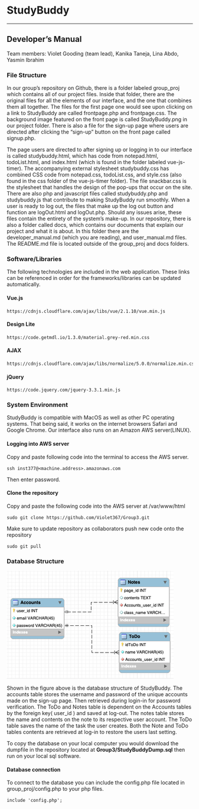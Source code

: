 # StudyBuddy
****
## Developer’s Manual

Team members: Violet Gooding (team lead), Kanika Taneja, Lina Abdo, Yasmin Ibrahim

### File Structure

In our group’s repository on Github, there is a folder labeled group_proj which contains all of our project files. Inside that folder, there are the original files for all the elements of our interface, and the one that combines them all together. The files for the first page one would see upon clicking on a link to StudyBuddy are called frontpage.php and frontpage.css. The background image featured on the front page is called StudyBuddy.png in our project folder. There is also a file for the sign-up page where users are directed after clicking the “sign-up” button on the front page called signup.php.

The page users are directed to after signing up or logging in to our interface is called studybuddy.html, which has code from notepad.html, todoList.html, and index.html (which is found in the folder labeled vue-js-timer). The accompanying external stylesheet studybuddy.css has combined CSS code from notepad.css, todoList.css, and style.css (also found in the css folder of the vue-js-timer folder). The file snackbar.css is the stylesheet that handles the design of the pop-ups that occur on the site. There are also php and javascript files called studybuddy.php and studybuddy.js that contribute to making StudyBuddy run smoothly. When a user is ready to log out, the files that make up the log out button and function are logOut.html and logOut.php. Should any issues arise, these files contain the entirety of the system’s make-up.
In our repository, there is also a folder called docs, which contains our documents that explain our project and what it is about. In this folder there are the developer_manual.md (which you are reading), and user_manual.md files. The README.md file is located outside of the group_proj and docs folders.

### Software/Libraries
The following technologies are included in the web application. These links can be referenced in order for the frameworks/libraries can be updated automatically.

#### Vue.js  

````
https://cdnjs.cloudflare.com/ajax/libs/vue/2.1.10/vue.min.js
````

#### Design Lite

````
https://code.getmdl.io/1.3.0/material.grey-red.min.css
````

#### AJAX

````
https://cdnjs.cloudflare.com/ajax/libs/normalize/5.0.0/normalize.min.css
````
#### jQuery

````
https://code.jquery.com/jquery-3.3.1.min.js
````

### System Environment
StudyBuddy is compatible with MacOS as well as other PC operating systems. That being said, it works on the internet browsers Safari and Google Chrome. Our interface also runs on an Amazon AWS server(LINUX).

#### Logging into AWS server  

Copy and paste following code into the terminal to access the AWS server.
````
ssh inst377@<machine.address>.amazonaws.com
````
Then enter password.

#### Clone the repository
Copy and paste the following code into the AWS server at /var/www/html  
````
sudo git clone https://github.com/Violet367/Group3.git
````

Make sure to update repository as collaborators push new code onto the repository
````
sudo git pull
````

### Database Structure

<img src="https://github.com/Violet367/Group3/blob/master/group_proj/db.png?raw=true"/>


Shown in the figure above is the database structure of StudyBuddy. The accounts table stores the username and password of the unique accounts made on the sign-up page. Then retrieved during login-in for password verification. The ToDo and Notes table is dependent on the Accounts tables by the foreign key( user_id ) and saved at log-out. The notes table stores the name and contents on the note to its respective user account. The ToDo table saves the name of the task the user creates. Both the Note and ToDo tables contents are retrieved at log-in to restore the users last setting.

To copy the database on your local computer you would download the dumpfile in the repository located at **Group3/StudyBuddyDump.sql** then run on your local sql software.

#### Database connection
To connect to the database you can include the config.php file located in group_proj/config.php to your php files.
````
include 'config.php';
````
